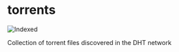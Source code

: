torrents 
========
![Indexed](https://img.shields.io/badge/indexed-139206-blue)

Collection of torrent files discovered in the DHT network
